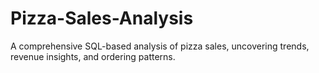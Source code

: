 # Pizza-Sales-Analysis
A comprehensive SQL-based analysis of pizza sales, uncovering trends, revenue insights, and ordering patterns.
